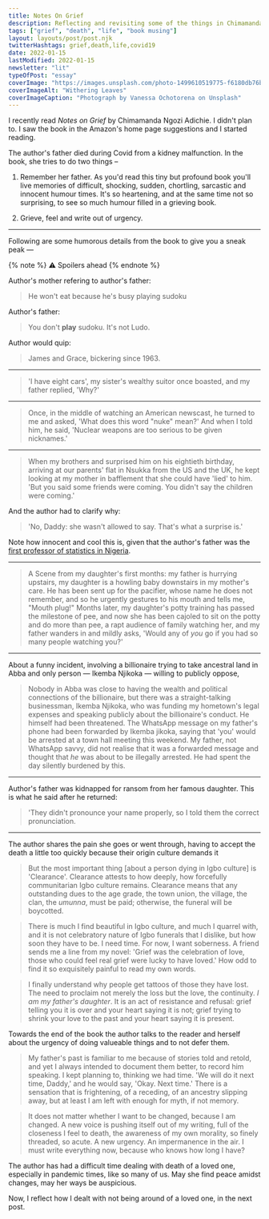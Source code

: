 ```yaml
---
title: Notes On Grief
description: Reflecting and revisiting some of the things in Chimamanda Ngozi Adichie's book.
tags: ["grief", "death", "life", "book musing"]
layout: layouts/post/post.njk
twitterHashtags: grief,death,life,covid19
date: 2022-01-15
lastModified: 2022-01-15
newsletter: "lit"
typeOfPost: "essay"
coverImage: "https://images.unsplash.com/photo-1499610519775-f6180db76b5a?ixlib=rb-1.2.1&ixid=MnwxMjA3fDB8MHxwaG90by1wYWdlfHx8fGVufDB8fHx8&auto=format&fit=crop&w=2070&q=80"
coverImageAlt: "Withering Leaves"
coverImageCaption: "Photograph by Vanessa Ochotorena on Unsplash"
---
```


I recently read _Notes on Grief_ by Chimamanda Ngozi Adichie. I didn't plan to. I saw the book in the Amazon's home page suggestions and I started reading.

The author's father died during Covid from a kidney malfunction. In the book, she tries to do two things –

1. Remember her father. As you'd read this tiny but profound book you'll live memories of difficult, shocking, sudden, chortling, sarcastic and innocent humour times. It's so heartening, and at the same time not so surprising, to see so much humour filled in a grieving book.

2. Grieve, feel and write out of urgency.

---

<!-- <details style="cursor:pointer;"> -->
<!-- <summary>
</summary> -->

Following are some humorous details from the book to give you a sneak peak —

{% note %}
  ⚠️ Spoilers ahead
{% endnote %}

Author's mother refering to author's father:

> He won't eat because he's busy playing sudoku

Author's father: 

> You don't **play** sudoku. It's not Ludo.

Author would quip:

> James and Grace, bickering since 1963.

---

> 'I have eight cars', my sister's wealthy suitor once boasted, and my father replied, 'Why?'

---

> Once, in the middle of watching an American newscast, he turned to me and asked, 'What does this word "nuke" mean?' And when I told him, he said, 'Nuclear weapons are too serious to be given nicknames.'

---

> When my brothers and surprised him on his eightieth birthday, arriving at our parents' flat in Nsukka from the US and the UK, he kept looking at my mother in bafflement that she could have 'lied' to him. 'But you said some friends were coming. You didn't say the children were coming.'

And the author had to clarify why:

> 'No, Daddy: she wasn't allowed to say. That's what a surprise is.'

Note how innocent and cool this is, given that the author's father was the [first professor of statistics in Nigeria](https://www.google.com/search?q=first+professor+of+statistics+in+Nigeria&oq=first+professor+of+statistics+in+Nigeria&aqs=chrome..69i57j0i22i30l2.894j0j1&sourceid=chrome&ie=UTF-8).

---

> A Scene from my daughter's first months: my father is hurrying upstairs, my daughter is a howling baby downstairs in my mother's care. He has been sent up for the pacifier, whose name he does not remember, and so he urgently gestures to his mouth and tells me, "Mouth plug!" Months later, my daughter's potty training has passed the milestone of pee, and now she has been cajoled to sit on the potty and do more than pee, a rapt audience of family watching her, and my father wanders in and mildly asks, 'Would any of _you_ go if you had so many people watching you?'

---

About a funny incident, involving a billionaire trying to take ancestral land in Abba and only person — Ikemba Njikoka — willing to publicly oppose,

>  Nobody in Abba was close to having the wealth and political connections of the billionaire, but there was a straight-talking businessman, Ikemba Njikoka, who was funding my hometown's legal expenses and speaking publicly about the billionaire's conduct. He himself had been threatened. The WhatsApp message on my father's phone had been forwarded by Ikemba jikoka, saying that 'you' would be arrested at a town hall meeting this weekend. My father, not WhatsApp savvy, did not realise that it was a forwarded message and thought that _he_ was about to be illegally arrested. He had spent the day silently burdened by this.

---

Author's father was kidnapped for ransom from her famous daughter. This is what he said after he returned:

> 'They didn't pronounce your name properly, so I told them the correct pronunciation.

---

<!-- </details> -->


The author shares the pain she goes or went through, having to accept the death a little too quickly because their origin culture demands it

> But the most important thing [about a person dying in Igbo culture] is 'Clearance'. Clearance attests to how deeply, how forcefully communitarian Igbo culture remains. Clearance means that any outstanding dues to the age grade, the town union, the village, the clan, the _umunna_, must be paid; otherwise, the funeral will be boycotted.

> There is much I find beautiful in Igbo culture, and much I quarrel with, and it is not celebratory nature of Igbo funerals that I dislike, but how soon they have to be. I need time. For now, I want soberness. A friend sends me a line from my novel: 'Grief was the celebration of love, those who could feel real grief were lucky to have loved.' How odd to find it so exquisitely painful to read my own words.

> I finally understand why people get tattoos of those they have lost. The need to proclaim not merely the loss but the love, the continuity. _I am my father's daughter_. It is an act of resistance and refusal: grief telling you it is over and your heart saying it is not; grief trying to shrink your love to the past and your heart saying it is present.

Towards the end of the book the author talks to the reader and herself about the urgency of doing valueable things and to not defer them.

> My father's past is familiar to me because of stories told and retold, and yet I always intended to document them better, to record him speaking. I kept planning to, thinking we had time. 'We will do it next time, Daddy,' and he would say, 'Okay. Next time.' There is a sensation that is frightening, of a receding, of an ancestry slipping away, but at least I am left with enough for myth, if not memory.

> It does not matter whether I want to be changed, because I am changed. A new voice is pushing itself out of my writing, full of the closeness I feel to death, the awareness of my own morality, so finely threaded, so acute. A new urgency. An impermanence in the air. I must write everything now, because who knows how long I have?

The author has had a difficult time dealing with death of a loved one, especially in pandemic times, like so many of us. May she find peace amidst changes, may her ways be auspicious.

Now, I reflect how I dealt with not being around of a loved one, in the next post.

